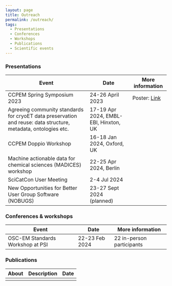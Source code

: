 ```yaml
---
layout: page
title: Outreach
permalink: /outreach/
tags: 
  - Presentations
  - Conferences
  - Workshops
  - Publications
  - Scientific events
---
```


### Presentations ###

| Event | Date | More information |
|---------|------|---------|
| CCPEM Spring Symposium 2023  | 24-26 April 2023 | Poster: [Link](https://zenodo.org/doi/10.5281/zenodo.7845285) |
| Agreeing community standards for cryoET data preservation and reuse: data structure, metadata, ontologies etc. | 17-19 Apr 2024, EMBL-EBI, Hinxton, UK |
| CCPEM Doppio Workshop | 16-18 Jan 2024, Oxford, UK ||
| Machine actionable data for chemical sciences (MADICES) workshop | 22-25 Apr 2024, Berlin |
| SciCatCon User Meeting | 2-4 Jul 2024 | 
| New Opportunities for Better User Group Software (NOBUGS) | 23-27 Sept 2024 (planned) |

### Conferences & workshops ###

| Event | Date | More information |
|---------|------|---------|
| OSC-EM Standards Workshop at PSI | 22-23 Feb 2024 | 22 in-person participants

### Publications ###

| About | Description | Date |
|---------|------|---------|
|||
